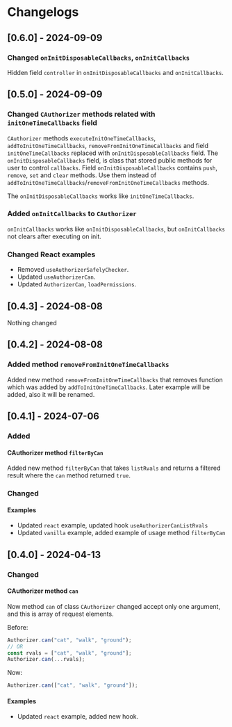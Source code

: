 # Changelogs

## [0.6.0] - 2024-09-09

### Changed `onInitDisposableCallbacks`, `onInitCallbacks`

Hidden field `controller` in `onInitDisposableCallbacks` and `onInitCallbacks`.

## [0.5.0] - 2024-09-09

### Changed `CAuthorizer` methods related with `initOneTimeCallbacks` field

`CAuthorizer` methods `executeInitOneTimeCallbacks`, `addToInitOneTimeCallbacks`, `removeFromInitOneTimeCallbacks` and field `initOneTimeCallbacks` replaced with `onInitDisposableCallbacks` field. The `onInitDisposableCallbacks` field, is class that stored public methods for user to control `callbacks`. Field `onInitDisposableCallbacks` contains `push`, `remove`, `set` and `clear` methods. Use them instead of `addToInitOneTimeCallbacks`/`removeFromInitOneTimeCallbacks` methods.

The `onInitDisposableCallbacks` works like `initOneTimeCallbacks`.

### Added `onInitCallbacks` to `CAuthorizer`

`onInitCallbacks` works like `onInitDisposableCallbacks`, but `onInitCallbacks` not clears after executing on init.

### Changed React examples

- Removed `useAuthorizerSafelyChecker`.
- Updated `useAuthorizerCan`.
- Updated `AuthorizerCan`, `loadPermissions`.

## [0.4.3] - 2024-08-08

Nothing changed

## [0.4.2] - 2024-08-08

### Added method `removeFromInitOneTimeCallbacks`

Added new method `removeFromInitOneTimeCallbacks` that removes function which was added by `addToInitOneTimeCallbacks`. Later example will be added, also it will be renamed.

## [0.4.1] - 2024-07-06

### Added

#### CAuthorizer method `filterByCan`

Added new method `filterByCan` that takes `listRvals` and returns a filtered result where the `can` method returned `true`.

### Changed

#### Examples

- Updated `react` example, updated hook `useAuthorizerCanListRvals`
- Updated `vanilla` example, added example of usage method `filterByCan`

## [0.4.0] - 2024-04-13

### Changed

#### CAuthorizer method `can`

Now method `can` of class `CAuthorizer` changed accept only one argument, and this is array of request elements.

Before:

```ts
Authorizer.can("cat", "walk", "ground");
// OR
const rvals = ["cat", "walk", "ground"];
Authorizer.can(...rvals);
```

Now:

```ts
Authorizer.can(["cat", "walk", "ground"]);
```

#### Examples

- Updated `react` example, added new hook.
